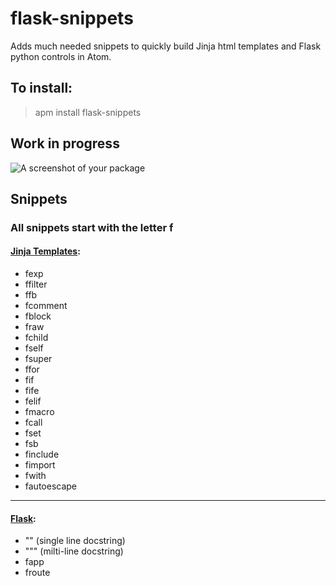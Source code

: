# flask-snippets

Adds much needed snippets to quickly build Jinja html templates and Flask python controls in Atom.

## To install:
> apm install flask-snippets

## Work in progress

![A screenshot of your package](https://f.cloud.github.com/assets/69169/2290250/c35d867a-a017-11e3-86be-cd7c5bf3ff9b.gif)

## Snippets
### All snippets start with the letter f

#### [Jinja Templates]( http://jinja.pocoo.org/docs/dev/templates/):
* fexp
* ffilter
* ffb
* fcomment
* fblock
* fraw
* fchild
* fself
* fsuper
* ffor
* fif
* fife
* felif
* fmacro
* fcall
* fset
* fsb
* finclude
* fimport
* fwith
* fautoescape

***

#### [Flask](http://flask.pocoo.org/docs/0.11/quickstart/):
* "" (single line docstring)
* """ (milti-line docstring)
* fapp
* froute

